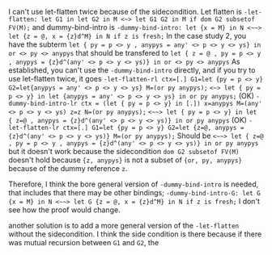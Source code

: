 I can't use let-flatten twice because of the sidecondition. Let flatten is
`-let-flatten: let G1 in let G2 in M <~> let G1 G2 in M
  if dom G2 subsetof FV(M);`
and dummy-bind-intro is
`-dummy-bind-intro: let {x = M} in N <~~> let {z = @, x = {z}d^M} in N
  if z is fresh;`
In the case study 2, you have the subterm
`let { py = p <> y
     , anypys = any' <> p <> y <> ys}
in or <> py <> anypys`
that should be transfered to
`let { z = @
     , py = p <> y
     , anypys = {z}d^(any' <> p <> y <> ys)}
in or <> py <> anypys`
As established, you can't use the `-dummy-bind-intro` directly, and if you try to use let-flatten twice, it goes
`-let-flatten-rl
  ctx=[.]
  G1=let {py = p <> y}
  G2=let{anypys = any' <> p <> y <> ys}
  M=(or py anypys);`
`<~> let { py = p <> y}
     in let {anypys = any' <> p <> y <> ys}
        in or py anypys;`
(OK)
`-dummy-bind-intro-lr
  ctx = (let { py = p <> y}
         in [.])
  x=anypys
  M=(any' <> p <> y <> ys)
  z=z
  N=(or py anypys);`
`<~~> let { py = p <> y}
      in let { z=@
             , anypys = {z}d^(any' <> p <> y <> ys)}
         in or py anypys`
(OK)
`-let-flatten-lr
  ctx=[.]
  G1=let {py = p <> y}
  G2=let {z=@, anypys = {z}d^(any' <> p <> y <> ys)}
  M=(or py anypys);`
Should be
`<~~> let { z=@
          , py = p <> y
          , anypys = {z}d^(any' <> p <> y <> ys)}
      in or py anypys`
but it doesn't work because the sidecondition
`dom G2 subsetof FV(M)`
doesn't hold because
`{z, anypys}` is not a subset of `{or, py, anypys}`
because of the dummy reference `z`.

Therefore, I think the bore general version of `-dummy-bind-intro` is needed, that includes that there may be other bindings;
`-dummy-bind-intro-G: let G {x = M} in N <~~> let G {z = @, x = {z}d^M} in N
  if z is fresh;`
I don't see how the proof would change.

another solution is to add a more general version of the `-let-flatten` without the sidecondition. I think the side condition is there because if there was mutual recursion between `G1` and `G2`, the
